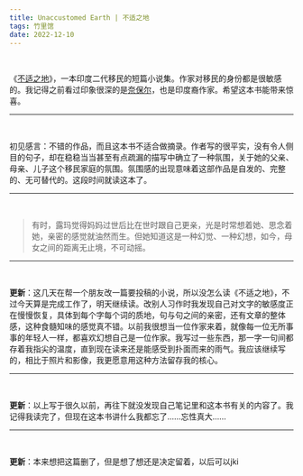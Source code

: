 ```yaml
---
title: Unaccustomed Earth | 不适之地
tags: 竹里馆
date: 2022-12-10
---
```


<br/>

《[不适之地](https://book.douban.com/subject/5321892/)》，一本印度二代移民的短篇小说集。作家对移民的身份都是很敏感的。我记得之前看过印象很深的是[奈保尔](https://zh.m.wikipedia.org/zh-hans/V%C2%B7S%C2%B7%E5%A5%88%E6%B3%A2%E7%88%BE)，也是印度裔作家。希望这本书能带来惊喜。

---

<br/>

初见感言：不错的作品，而且这本书不适合做摘录。作者写的很平实，没有令人侧目的句子，却在稳稳当当甚至有点疏漏的描写中确立了一种氛围，关于她的父亲、母亲、儿子这个移民家庭的氛围。氛围感的出现意味着这部作品是自发的、完整的、无可替代的。这段时间就读这本了。

---

<br/>

> 有时，露玛觉得妈妈过世后比在世时跟自己更亲，光是时常想着她、思念着她，亲密的感觉就油然而生。但她知道这是一种幻觉、一种幻想，如今，母女之间的距离无止境，不可动摇。

---

<br/>

**更新**：这几天在帮一个朋友改一篇要投稿的小说，所以没怎么读《不适之地》，不过今天算是完成工作了，明天继续读。改别人习作时我发现自己对文字的敏感度正在慢慢恢复，具体到每个字每个词的质地，句与句之间的亲密，还有文章的整体感，这种食髓知味的感觉真不错。以前我很想当一位作家来着，就像每一位无所事事的年轻人一样，都喜欢幻想自己是一位作家。我写过一些东西，那一字一句间都存着我指尖的温度，直到现在读来还是能感受到扑面而来的雨气。我应该继续写的，相比于照片和影像，我更愿意用这种方法留存我的核心。

---

<br/>

**更新**：以上写于很久以前，再往下就没发现自己笔记里和这本书有关的内容了。我记得我读完了，但现在这本书讲什么我都忘了……忘性真大……

---

<br/>

**更新**：本来想把这篇删了，但是想了想还是决定留着，以后可以jki

<br/>
